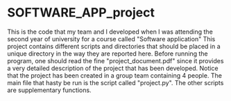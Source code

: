 # SOFTWARE_APP_project
This is the code that my team and I developed when I was attending the second year of university for a course called "Software application"
This project contains different scripts and directories that should be placed in a unique directory in the way they are reported here. 
Before running the program, one should read the fine "project_document.pdf" since it provides a very detailed description of the project that has been developed. Notice that the project has been created in a group team containing 4 people. 
The main file that hasty be run is the script called "project.py". 
The other scripts are supplementary functions.
